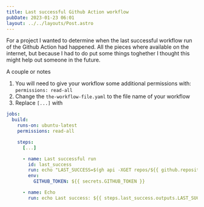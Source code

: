 ```yaml
---
title: Last successful Github Action workflow
pubDate: 2023-01-23 06:01
layout: ../../layouts/Post.astro
---
```


For a project I wanted to determine when the last successful workflow run of the Github Action had happened. All the pieces where available on the internet, but because I had to do put some things toghether I thought this might help out someone in the future.

A couple or notes

1. You will need to give your workflow some additional permissions with: `permissions: read-all`
2. Change the `the-workflow-file.yaml` to the file name of your workflow
3. Replace `[...]` with

```yaml
jobs:
  build:
    runs-on: ubuntu-latest
    permissions: read-all

    steps:
      [...]

      - name: Last successful run
        id: last_success
        run: echo "LAST_SUCCESS=$(gh api -XGET repos/${{ github.repository_owner }}/${{ github.event.repository.name }}/actions/workflows/the-workflow-file.yaml/runs --jq '.workflow_runs[0].run_started_at' -F status=success -F per_page=1)" >> $GITHUB_OUTPUT
        env:
          GITHUB_TOKEN: ${{ secrets.GITHUB_TOKEN }}

      - name: Echo
        run: echo Last success: ${{ steps.last_success.outputs.LAST_SUCCESS }}
```
